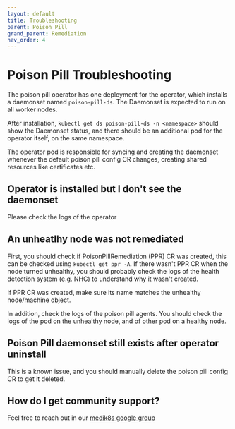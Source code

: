 ```yaml
---
layout: default
title: Troubleshooting
parent: Poison Pill
grand_parent: Remediation
nav_order: 4
---
```


# Poison Pill Troubleshooting

The poison pill operator has one deployment for the operator, which installs a daemonset named `poison-pill-ds`.
The Daemonset is expected to run on all worker nodes.

After installation, `kubectl get ds poison-pill-ds -n <namespace>` should show the Daemonset status, and there should be an additional pod for the operator itself, on the same namespace.

The operator pod is responsible for syncing and creating the daemonset whenever the default poison pill config CR changes, creating shared resources like certificates etc.

## Operator is installed but I don't see the daemonset
Please check the logs of the operator

## An unheatlhy node was not remediated
First, you should check if PoisonPillRemediation (PPR) CR was created, this can be checked using `kubectl get ppr -A`.
If there wasn't PPR CR when the node turned unhealthy, you should probably check the logs of the health detection system (e.g. NHC) to understand why it wasn't created.

If PPR CR was created, make sure its name matches the unhealthy node/machine object.

In addition, check the logs of the poison pill agents. You should check the logs of the pod on the unhealthy node, and of other pod on a healthy node.

## Poison Pill daemonset still exists after operator uninstall
This is a known issue, and you should manually delete the poison pill config CR to get it deleted.

## How do I get community support?
Feel free to reach out in our [medik8s google group](https://groups.google.com/g/medik8s)



